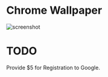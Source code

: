 
# Chrome Wallpaper

![screenshot](https://raw.github.com/uu59/chrome-newtab-wallpaper/master/screenshot.jpg)

# TODO

Provide $5 for Registration to Google.
